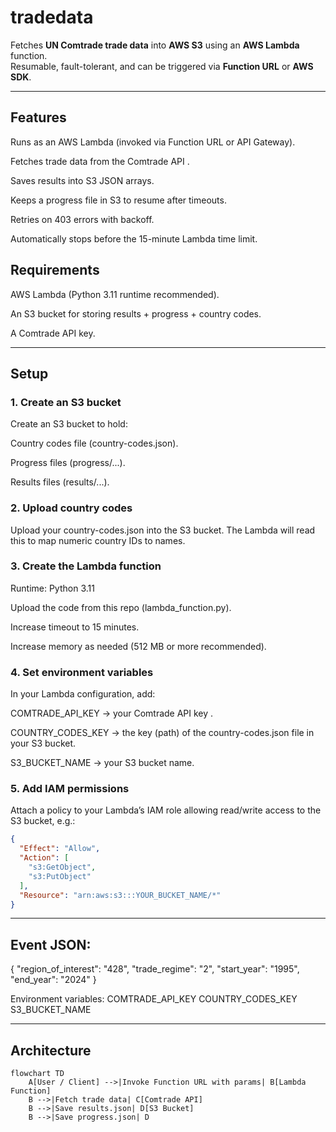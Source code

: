 # tradedata

Fetches **UN Comtrade trade data** into **AWS S3** using an **AWS Lambda** function.  
Resumable, fault-tolerant, and can be triggered via **Function URL** or **AWS SDK**.  

---
## Features

Runs as an AWS Lambda (invoked via Function URL or API Gateway).

Fetches trade data from the Comtrade API
.

Saves results into S3 JSON arrays.

Keeps a progress file in S3 to resume after timeouts.

Retries on 403 errors with backoff.

Automatically stops before the 15-minute Lambda time limit.

## Requirements

AWS Lambda (Python 3.11 runtime recommended).

An S3 bucket for storing results + progress + country codes.

A Comtrade API key.

---

## Setup
### 1. Create an S3 bucket

Create an S3 bucket to hold:

Country codes file (country-codes.json).

Progress files (progress/...).

Results files (results/...).

### 2. Upload country codes

Upload your country-codes.json into the S3 bucket.
The Lambda will read this to map numeric country IDs to names.

### 3. Create the Lambda function

Runtime: Python 3.11

Upload the code from this repo (lambda_function.py).

Increase timeout to 15 minutes.

Increase memory as needed (512 MB or more recommended).

### 4. Set environment variables

In your Lambda configuration, add:

COMTRADE_API_KEY → your Comtrade API key
.

COUNTRY_CODES_KEY → the key (path) of the country-codes.json file in your S3 bucket.

S3_BUCKET_NAME → your S3 bucket name.

### 5. Add IAM permissions

Attach a policy to your Lambda’s IAM role allowing read/write access to the S3 bucket, e.g.:

```json
{
  "Effect": "Allow",
  "Action": [
    "s3:GetObject",
    "s3:PutObject"
  ],
  "Resource": "arn:aws:s3:::YOUR_BUCKET_NAME/*"
}
```

---

## Event JSON:

{
  "region_of_interest": "428",
  "trade_regime": "2",
  "start_year": "1995",
  "end_year": "2024"
}

Environment variables: 
COMTRADE_API_KEY
COUNTRY_CODES_KEY
S3_BUCKET_NAME

---


## Architecture

```mermaid
flowchart TD
    A[User / Client] -->|Invoke Function URL with params| B[Lambda Function]
    B -->|Fetch trade data| C[Comtrade API]
    B -->|Save results.json| D[S3 Bucket]
    B -->|Save progress.json| D



